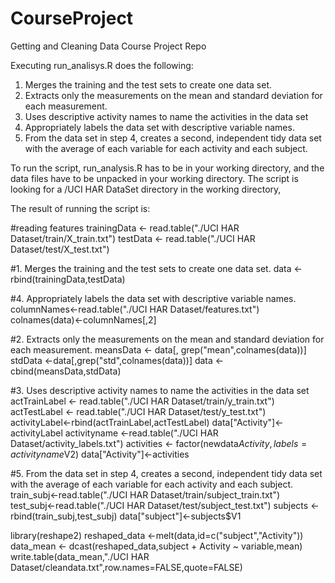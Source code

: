 CourseProject
=============

Getting and Cleaning Data Course Project Repo

Executing run_analisys.R does the following:

 
1. Merges the training and the test sets to create one data set.
2. Extracts only the measurements on the mean and standard deviation for each measurement. 
3. Uses descriptive activity names to name the activities in the data set
4. Appropriately labels the data set with descriptive variable names. 
5. From the data set in step 4, creates a second, independent tidy data set with the average of each variable for each activity and each subject.

To run the script, run_analysis.R has to be in your working directory, and the data files have to be unpacked in your working directory.  The script is looking for a /UCI HAR DataSet directory in the working directory,

The result of running the script is:

#reading features
trainingData <- read.table("./UCI HAR Dataset/train/X_train.txt")
testData <- read.table("./UCI HAR Dataset/test/X_test.txt")

#1. Merges the training and the test sets to create one data set.
data <- rbind(trainingData,testData)

#4. Appropriately labels the data set with descriptive variable names. 
columnNames<-read.table("./UCI HAR Dataset/features.txt")
colnames(data)<-columnNames[,2]
 
#2. Extracts only the measurements on the mean and standard deviation for each measurement.
meansData <- data[, grep("mean",colnames(data))]
stdData <-data[,grep("std",colnames(data))]
data <- cbind(meansData,stdData)

#3. Uses descriptive activity names to name the activities in the data set
actTrainLabel <- read.table("./UCI HAR Dataset/train/y_train.txt")
actTestLabel <- read.table("./UCI HAR Dataset/test/y_test.txt")
activityLabel<-rbind(actTrainLabel,actTestLabel)
data["Activity"]<-activityLabel
activityname <-read.table("./UCI HAR Dataset/activity_labels.txt")
activities <- factor(newdata$Activity,labels=activityname$V2)
data["Activity"]<-activities

#5. From the data set in step 4, creates a second, independent tidy data set with the average of each variable for each activity and each subject.
train_subj<-read.table("./UCI HAR Dataset/train/subject_train.txt")
test_subj<-read.table("./UCI HAR Dataset/test/subject_test.txt")
subjects <- rbind(train_subj,test_subj)
data["subject"]<-subjects$V1

library(reshape2)
reshaped_data <-melt(data,id=c("subject","Activity"))
data_mean <- dcast(reshaped_data,subject + Activity ~ variable,mean)
write.table(data_mean,"./UCI HAR Dataset/cleandata.txt",row.names=FALSE,quote=FALSE)
